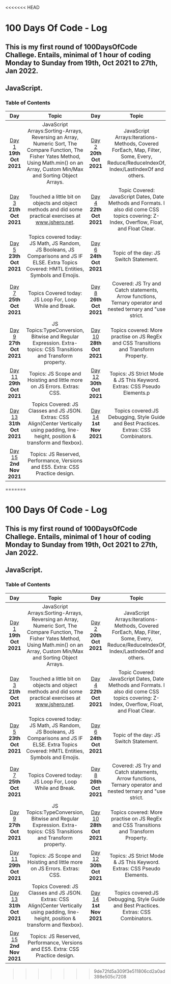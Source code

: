 <<<<<<< HEAD
# 100 Days Of Code - Log
## This is my first round of 100DaysOfCode Challege. Entails, minimal of 1 hour of coding Monday to Sunday from 19th, Oct 2021 to 27th, Jan 2022.
## JavaScript.
<a name="toc"></a>
### Table of Contents
|Day|Topic|Day|Topic
|:---:|:-----:|:---:|:-----:|
|[Day 1](#day-1) **19th Oct 2021**|JavaScript Arrays:Sorting-Arrays, Reversing an Array, Numeric Sort, The Compare Function, The Fisher Yates Method, Using Math.min() on an Array, Custom Min/Max and Sorting Object Arrays.|[Day 2](#day-2) **20th Oct 2021**|JavaScript Arrays:Iterations-Methods, Covered ForEach, Map, Filter, Some, Every, Reduce/ReduceIndexOf, Index/LastIndexOf and others.
|[Day 3](#day-3) **21th Oct 2021**|Touched a little bit on objects and object methods and did some practical exercises at www.jshero.net.|[Day 4](#day-4) **22th Oct 2021**|Topic Covered: JavaScript Dates, Date Methods and Formats. I also did come CSS topics covering: Z-Index, Overflow, Float, and Float Clear.
|[Day 5](#day-5) **23th Oct 2021**|Topics covered today: JS Math, JS Random, JS Booleans, JS Comparisons and JS IF ELSE. Extra Topics Covered: HMTL Entities, Symbols and Emojis. |[Day 6](#day-6) **24th Oct 2021**|Topic of the day: JS Switch Statement.
|[Day 7](#day-7) **25th Oct 2021**|Topics Covered today: JS Loop For, Loop While and Break.|[Day 8](#day-8) **26th Oct 2021**|Covered: JS Try and Catch statements, Arrow functions, Ternary operator and nested ternary and "use strict.
|[Day 9](#day-9) **27th Oct 2021**|JS Topics:TypeConversion, Bitwise and Regular Expression. Extra-topics: CSS Transitions and Transform property.|[Day 10](#day-10) **28th Oct 2021**|Topics covered: More practise on JS RegEx and CSS Transitions and Transform Property.
|[Day 11](#day-11) **29th Oct 2021**|Topics: JS Scope and Hoisting and little more on JS Errors. Extras: CSS.|[Day 12](#day-12) **30th Oct 2021**|Topics: JS Strict Mode & JS This Keyword. Extras: CSS Pseudo Elements.p
|[Day 13](#day-13) **31th Oct 2021**|Topics Covered: JS Classes and JS JSON. Extras: CSS Align(Center Vertically using padding, line-height, position & transform and flexbox). |[Day 14](#day-14) **1st Nov 2021**|Topics covered:JS Debugging, Style Guide and Best Practices. Extras: CSS Combinators.
|[Day 15](#day-15) **2nd Nov 2021**| Topics: JS Reserved, Performance, Versions and ES5. Extra: CSS Practice design.
=======
# 100 Days Of Code - Log
## This is my first round of 100DaysOfCode Challege. Entails, minimal of 1 hour of coding Monday to Sunday from 19th, Oct 2021 to 27th, Jan 2022.
## JavaScript.
<a name="toc"></a>
### Table of Contents
|Day|Topic|Day|Topic
|:---:|:-----:|:---:|:-----:|
|[Day 1](#day-1) **19th Oct 2021**|JavaScript Arrays:Sorting-Arrays, Reversing an Array, Numeric Sort, The Compare Function, The Fisher Yates Method, Using Math.min() on an Array, Custom Min/Max and Sorting Object Arrays.|[Day 2](#day-2) **20th Oct 2021**|JavaScript Arrays:Iterations-Methods, Covered ForEach, Map, Filter, Some, Every, Reduce/ReduceIndexOf, Index/LastIndexOf and others.
|[Day 3](#day-3) **21th Oct 2021**|Touched a little bit on objects and object methods and did some practical exercises at www.jshero.net.|[Day 4](#day-4) **22th Oct 2021**|Topic Covered: JavaScript Dates, Date Methods and Formats. I also did come CSS topics covering: Z-Index, Overflow, Float, and Float Clear.
|[Day 5](#day-5) **23th Oct 2021**|Topics covered today: JS Math, JS Random, JS Booleans, JS Comparisons and JS IF ELSE. Extra Topics Covered: HMTL Entities, Symbols and Emojis. |[Day 6](#day-6) **24th Oct 2021**|Topic of the day: JS Switch Statement.
|[Day 7](#day-7) **25th Oct 2021**|Topics Covered today: JS Loop For, Loop While and Break.|[Day 8](#day-8) **26th Oct 2021**|Covered: JS Try and Catch statements, Arrow functions, Ternary operator and nested ternary and "use strict.
|[Day 9](#day-9) **27th Oct 2021**|JS Topics:TypeConversion, Bitwise and Regular Expression. Extra-topics: CSS Transitions and Transform property.|[Day 10](#day-10) **28th Oct 2021**|Topics covered: More practise on JS RegEx and CSS Transitions and Transform Property.
|[Day 11](#day-11) **29th Oct 2021**|Topics: JS Scope and Hoisting and little more on JS Errors. Extras: CSS.|[Day 12](#day-12) **30th Oct 2021**|Topics: JS Strict Mode & JS This Keyword. Extras: CSS Pseudo Elements.
|[Day 13](#day-13) **31th Oct 2021**|Topics Covered: JS Classes and JS JSON. Extras: CSS Align(Center Vertically using padding, line-height, position & transform and flexbox). |[Day 14](#day-14) **1st Nov 2021**|Topics covered:JS Debugging, Style Guide and Best Practices. Extras: CSS Combinators.
|[Day 15](#day-15) **2nd Nov 2021**| Topics: JS Reserved, Performance, Versions and ES5. Extra: CSS Practice design.
>>>>>>> 9de72fd5a309f3e511806cd2a0ad398e505c7208
